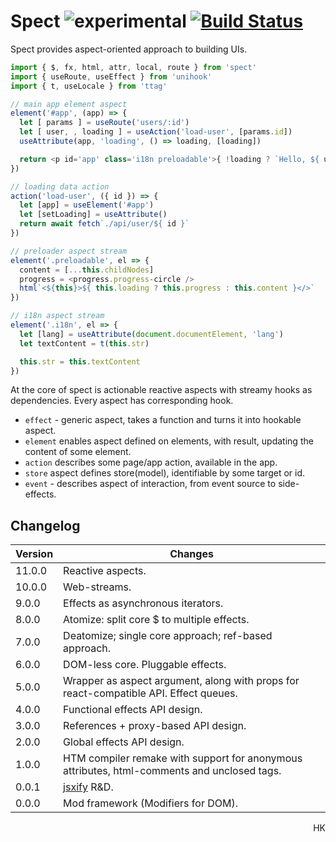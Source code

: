 # Spect ![experimental](https://img.shields.io/badge/stability-experimental-yellow) [![Build Status](https://travis-ci.org/spectjs/spect.svg?branch=master)](https://travis-ci.org/spectjs/spect)

Spect provides aspect-oriented approach to building UIs.

```js
import { $, fx, html, attr, local, route } from 'spect'
import { useRoute, useEffect } from 'unihook'
import { t, useLocale } from 'ttag'

// main app element aspect
element('#app', (app) => {
  let [ params ] = useRoute('users/:id')
  let [ user, , loading ] = useAction('load-user', [params.id])
  useAttribute(app, 'loading', () => loading, [loading])

  return <p id='app' class='i18n preloadable'>{ !loading ? `Hello, ${ user.name }!` : `Thanks for patience...` }</p>
})

// loading data action
action('load-user', ({ id }) => {
  let [app] = useElement('#app')
  let [setLoading] = useAttribute()
  return await fetch`./api/user/${ id }`
})

// preloader aspect stream
element('.preloadable', el => {
  content = [...this.childNodes]
  progress = <progress.progress-circle />
  html`<${this}>${ this.loading ? this.progress : this.content }</>`
})

// i18n aspect stream
element('.i18n', el => {
  let [lang] = useAttribute(document.documentElement, 'lang')
  let textContent = t(this.str)

  this.str = this.textContent
})
```

At the core of spect is actionable reactive aspects with streamy hooks as dependencies. Every aspect has corresponding hook.

* `effect` - generic aspect, takes a function and turns it into hookable aspect.
* `element` enables aspect defined on elements, with result, updating the content of some element.
* `action` describes some page/app action, available in the app.
* `store` aspect defines store(model), identifiable by some target or id.
* `event` - describes aspect of interaction, from event source to side-effects.

## Changelog

Version | Changes
---|---
11.0.0 | Reactive aspects.
10.0.0 | Web-streams.
9.0.0 | Effects as asynchronous iterators.
8.0.0 | Atomize: split core $ to multiple effects.
7.0.0 | Deatomize; single core approach; ref-based approach.
6.0.0 | DOM-less core. Pluggable effects.
5.0.0 | Wrapper as aspect argument, along with props for react-compatible API. Effect queues.
4.0.0 | Functional effects API design.
3.0.0 | References + proxy-based API design.
2.0.0 | Global effects API design.
1.0.0 | HTM compiler remake with support for anonymous attributes, html-comments and unclosed tags.
0.0.1 | [jsxify](https://github.com/scrapjs/jsxify) R&D.
0.0.0 | Mod framework (Modifiers for DOM).

<p align="right">HK</p>
